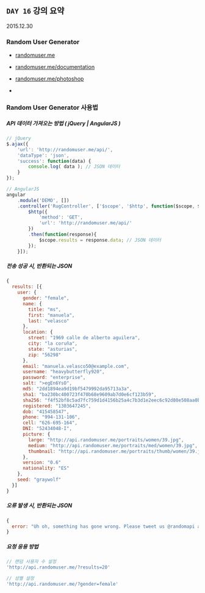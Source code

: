 ## `DAY 16` 강의 요약

2015.12.30

### Random User Generator

- [randomuser.me](https://randomuser.me/)
- [randomuser.me/documentation](https://randomuser.me/documentation)
- [randomuser.me/photoshop](https://randomuser.me/photoshop)

-

### Random User Generator 사용법

##### API 데이터 가져오는 방법 ( jQuery | AngularJS )

```js
// jQuery
$.ajax({
	'url': 'http://randomuser.me/api/',
	'dataType': 'json',
	'success': function(data) {
		console.log( data ); // JSON 데이터
	}
});

// AngularJS
angular
	.module('DEMO', [])
	.controller('RugController', ['$scope', '$http', function($scope, $http){
		$http({
			'method': 'GET',
			'url': 'http://randomuser.me/api/'
		})
		.then(function(response){
			$scope.results = response.data; // JSON 데이터
		});
	}]);
```

##### 전송 성공 시, 반환되는 JSON

```js
{
  results: [{
    user: {
      gender: "female",
      name: {
        title: "ms",
        first: "manuela",
        last: "velasco"
      },
      location: {
        street: "1969 calle de alberto aguilera",
        city: "la coruña",
        state: "asturias",
        zip: "56298"
      },
      email: "manuela.velasco50@example.com",
      username: "heavybutterfly920",
      password: "enterprise",
      salt: ">egEn6YsO",
      md5: "2dd1894ea9d19bf5479992da95713a3a",
      sha1: "ba230bc400723f470b68e9609ab7d0e6cf123b59",
      sha256: "f4f52bf8c5ad7fc759d1d4156b25a4c7b3d1e2eec6c92d80e508aa0b7946d4ba",
      registered: "1303647245",
      dob: "415458547",
      phone: "994-131-106",
      cell: "626-695-164",
      DNI: "52434048-I",
      picture: {
        large: "http://api.randomuser.me/portraits/women/39.jpg",
        medium: "http://api.randomuser.me/portraits/med/women/39.jpg",
        thumbnail: "http://api.randomuser.me/portraits/thumb/women/39.jpg",
      },
      version: "0.6"
      nationality: "ES"
    },
    seed: "graywolf"
  }]
}
```

##### 오류 발생 시, 반환되는 JSON

```js
{
  error: "Uh oh, something has gone wrong. Please tweet us @randomapi about the issue. Thank you."
}
```

##### 요청 응용 방법

```js
// 랜덤 사용자 수 설정
'http://api.randomuser.me/?results=20'

// 성별 설정
'http://api.randomuser.me/?gender=female'
```